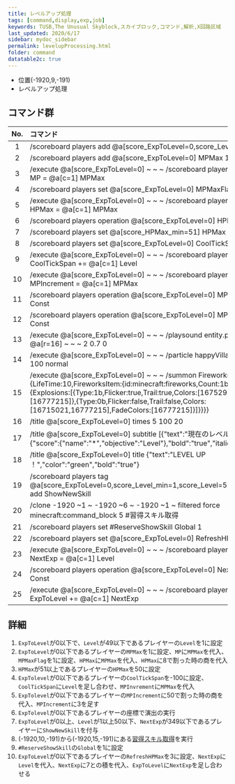 ```yaml
---
title: レベルアップ処理
tags: [command,display,exp,job]
keywords: TUSB,The Unusual Skyblock,スカイブロック,コマンド,解析,X回路区域
last_updated: 2020/6/17
sidebar: mydoc_sidebar
permalink: levelupProcessing.html
folder: command
datatable2c: true
---
```


- 位置(-1920,9,-191)
- レベルアップ処理

## コマンド群

<div class="datatable2c-begin"></div>

|No.|コマンド|
|:-:|:-|
|1|/scoreboard players add @a[score_ExpToLevel=0,score_Level=49] Level 1|
|2|/scoreboard players add @a[score_ExpToLevel=0] MPMax 1|
|3|/execute @a[score_ExpToLevel=0] ~ ~ ~ /scoreboard players operation @a[c=1] MP = @a[c=1] MPMax|
|4|/scoreboard players set @a[score_ExpToLevel=0] MPMaxFlag 1|
|5|/execute @a[score_ExpToLevel=0] ~ ~ ~ /scoreboard players operation @a[c=1] HPMax = @a[c=1] MPMax|
|6|/scoreboard players operation @a[score_ExpToLevel=0] HPMax /= #8 Const|
|7|/scoreboard players set @a[score_HPMax_min=51] HPMax 50|
|8|/scoreboard players set @a[score_ExpToLevel=0] CoolTickSpan -100|
|9|/execute @a[score_ExpToLevel=0] ~ ~ ~ /scoreboard players operation @a[c=1] CoolTickSpan += @a[c=1] Level|
|10|/execute @a[score_ExpToLevel=0] ~ ~ ~ /scoreboard players operation @a[c=1] MPIncrement = @a[c=1] MPMax|
|11|/scoreboard players operation @a[score_ExpToLevel=0] MPIncrement /= #50 Const|
|12|/scoreboard players operation @a[score_ExpToLevel=0] MPIncrement += #3 Const|
|13|/execute @a[score_ExpToLevel=0] ~ ~ ~ /playsound entity.player.levelup master @a[r=16] ~ ~ ~ 2 0.7 0|
|14|/execute @a[score_ExpToLevel=0] ~ ~ ~ /particle happyVillager ~ ~ ~ 1 2 1 0.001 100 normal|
|15|/execute @a[score_ExpToLevel=0] ~ ~ ~ /summon FireworksRocketEntity ~ ~ ~ {LifeTime:10,FireworksItem:{id:minecraft:fireworks,Count:1b,tag:{Fireworks:{Explosions:[{Type:1b,Flicker:true,Trail:true,Colors:[16752934],FadeColors:[16777215]},{Type:0b,Flicker:false,Trail:false,Colors:[16715021,16777215],FadeColors:[16777215]}]}}}}|
|16|/title @a[score_ExpToLevel=0] times 5 100 20|
|17|/title @a[score_ExpToLevel=0] subtitle [{"text":"現在のレベル : ","italic":"true"},{"score":{"name":"*","objective":"Level"},"bold":"true","italic":"false"}]|
|18|/title @a[score_ExpToLevel=0] title {"text":"LEVEL UP ！","color":"green","bold":"true"}|
|19|/scoreboard players tag @a[score_ExpToLevel=0,score_Level_min=1,score_Level=50,score_NextExp=349] add ShowNewSkill|
|20|/clone -1920 ~1 ~ -1920 ~6 ~ -1920 ~1 ~ filtered force minecraft:command_block 5 #習得スキル取得|
|21|/scoreboard players set #ReserveShowSkill Global 1|
|22|/scoreboard players set @a[score_ExpToLevel=0] RefreshHPMax 3|
|23|/execute @a[score_ExpToLevel=0] ~ ~ ~ /scoreboard players operation @a[c=1] NextExp = @a[c=1] Level|
|24|/scoreboard players operation @a[score_ExpToLevel=0] NextExp *= #ExpMul Const|
|25|/execute @a[score_ExpToLevel=0] ~ ~ ~ /scoreboard players operation @a[c=1] ExpToLevel += @a[c=1] NextExp|

<div class="datatable2c-end"></div>

## 詳細

1. `ExpToLevel`が0以下で、`Level`が49以下であるプレイヤーの`Level`を1に設定
2. `ExpToLevel`が0以下であるプレイヤーの`MPMax`を1に設定、`MP`に`MPMax`を代入、`MPMaxFlag`を1に設定、`HPMax`に`MPMax`を代入、`HPMax`に8で割った時の商を代入
3. `HPMax`が51以上であるプレイヤーの`HPMax`を50に設定
4. `ExpTolevel`が0以下であるプレイヤーの`CoolTickSpan`を-100に設定、`CoolTickSpan`に`Level`を足し合わせ、`MPInvrement`に`MPMax`を代入
5. `ExpTolevel`が0以下であるプレイヤーの`MPIncrement`に50で割った時の商を代入、`MPIncrement`に3を足す
6. `ExpTolevel`が0以下であるプレイヤーの座標で演出の実行
7. `ExpToLevel`が0以上、`Level`が1以上50以下、`NextExp`が349以下であるプレイヤーに`ShowNewSkill`を付与
8. (-1920,10,-191)から(-1920,15,-191)にある[習得スキル取得](skillAcquisition.html)を実行
9. `#ReserveShowSkill`の`Global`を1に設定
10. `ExpToLevel`が0以下であるプレイヤーの`RefreshHPMax`を3に設定、`NextExp`に`Level`を代入、`NextExp`に7との積を代入、`ExpToLevel`に`NextExp`を足し合わせる
